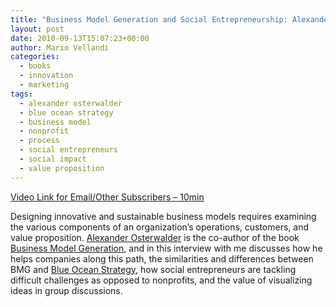 ```yaml
---
title: "Business Model Generation and Social Entrepreneurship: Alexander Osterwalder"
layout: post
date: 2010-09-13T15:07:23+00:00
author: Mario Vellandi
categories:
  - books
  - innovation
  - marketing
tags:
  - alexander osterwalder
  - blue ocean strategy
  - business model
  - nonprofit
  - process
  - social entrepreneurs
  - social impact
  - value proposition
---
```

[Video Link for Email/Other Subscribers &#8211; 10min](http://vimeo.com/14886752)

Designing innovative and sustainable business models requires examining the various components of an organization&#8217;s operations, customers, and value proposition. [Alexander Osterwalder](http://alexosterwalder.com/) is the co-author of the book [Business Model Generation](http://www.amazon.com/gp/product/0470876417?ie=UTF8&tag=melodinmarke-20&linkCode=as2&camp=1789&creative=390957&creativeASIN=0470876417), and in this interview with me discusses how he helps companies along this path, the similarities and differences between BMG and [Blue Ocean Strategy](http://www.amazon.com/gp/product/1591396190?ie=UTF8&tag=melodinmarke-20&linkCode=as2&camp=1789&creative=390957&creativeASIN=1591396190), how social entrepreneurs are tackling difficult challenges as opposed to nonprofits, and the value of visualizing ideas in group discussions.
